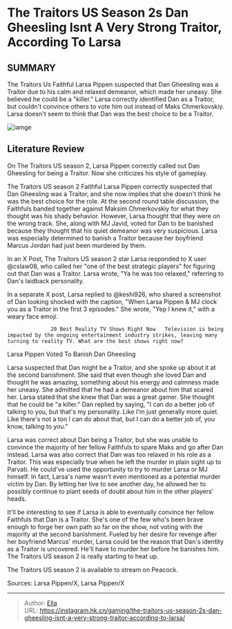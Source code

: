# The Traitors US Season 2s Dan Gheesling Isnt A Very Strong Traitor, According To Larsa


## SUMMARY 



  The Traitors Us Faithful Larsa Pippen suspected that Dan Gheesling was a Traitor due to his calm and relaxed demeanor, which made her uneasy. She believed he could be a &#34;killer.&#34;   Larsa correctly identified Dan as a Traitor, but couldn&#39;t convince others to vote him out instead of Maks Chmerkovskiy.   Larsa doesn&#39;t seem to think that Dan was the best choice to be a Traitor.  

![iamge](https://static1.srcdn.com/wordpress/wp-content/uploads/2024/01/the-traitors-us-season-2-s-dan-gheesling-isn-t-a-very-strong-traitor-according-to-larsa.jpg)

## Literature Review

On The Traitors US season 2, Larsa Pippen correctly called out Dan Gheesling for being a Traitor. Now she criticizes his style of gameplay.




The Traitors US season 2 Faithful Larsa Pippen correctly suspected that Dan Gheesling was a Traitor, and she now implies that she doesn&#39;t think he was the best choice for the role. At the second round table discussion, the Faithfuls banded together against Maksim Chmerkovskiy for what they thought was his shady behavior. However, Larsa thought that they were on the wrong track. She, along with MJ Javid, voted for Dan to be banished because they thought that his quiet demeanor was very suspicious. Larsa was especially determined to banish a Traitor because her boyfriend Marcus Jordan had just been murdered by them.




In an X Post, The Traitors US season 2 star Larsa responded to X user @cslaw08, who called her &#34;one of the best strategic players&#34; for figuring out that Dan was a Traitor. Larsa wrote, &#34;Ya he was too relaxed,&#34; referring to Dan&#39;s laidback personality.


 

In a separate X post, Larsa replied to @keshi926, who shared a screenshot of Dan looking shocked with the caption, &#34;When Larsa Pippen &amp; MJ clock you as a Traitor in the first 3 episodes.&#34; She wrote, &#34;Yep I knew it,&#34; with a weary face emoji.

                  20 Best Reality TV Shows Right Now   Television is being impacted by the ongoing entertainment industry strikes, leaving many turning to reality TV. What are the best shows right now?   





 Larsa Pippen Voted To Banish Dan Gheesling 
          

Larsa suspected that Dan might be a Traitor, and she spoke up about it at the second banishment. She said that even though she loved Dan and thought he was amazing, something about his energy and calmness made her uneasy. She admitted that he had a demeanor about him that scared her. Larsa stated that she knew that Dan was a great gamer. She thought that he could be &#34;a killer.&#34; Dan replied by saying, &#34;I can do a better job of talking to you, but that&#39;s my personality. Like I&#39;m just generally more quiet. Like there&#39;s not a ton I can do about that, but I can do a better job of, you know, talking to you.&#34; 

Larsa was correct about Dan being a Traitor, but she was unable to convince the majority of her fellow Faithfuls to spare Maks and go after Dan instead. Larsa was also correct that Dan was too relaxed in his role as a Traitor. This was especially true when he left the murder in plain sight up to Parvati. He could&#39;ve used the opportunity to try to murder Larsa or MJ himself. In fact, Larsa&#39;s name wasn&#39;t even mentioned as a potential murder victim by Dan. By letting her live to see another day, he allowed her to possibly continue to plant seeds of doubt about him in the other players&#39; heads.




It&#39;ll be interesting to see if Larsa is able to eventually convince her fellow Faithfuls that Dan is a Traitor. She&#39;s one of the few who&#39;s been brave enough to forge her own path so far on the show, not voting with the majority at the second banishment. Fueled by her desire for revenge after her boyfriend Marcus&#39; murder, Larsa could be the reason that Dan&#39;s identity as a Traitor is uncovered. He&#39;ll have to murder her before he banishes him. The Traitors US season 2 is really starting to heat up.

The Traitors US season 2 is available to stream on Peacock.

Sources: Larsa Pippen/X, Larsa Pippen/X



---

> Author: [Ella](https://instagram.hk.cn/)  
> URL: https://instagram.hk.cn/gaming/the-traitors-us-season-2s-dan-gheesling-isnt-a-very-strong-traitor-according-to-larsa/  

